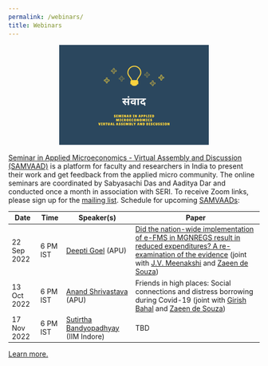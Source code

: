 ```yaml
---
permalink: /webinars/
title: Webinars
---
```


<p align="center">
  <img width="300" height="200" src="/assets/images/samvaad_600x400.png">
</p>

[Seminar in Applied Microeconomics - Virtual Assembly and Discussion (SAMVAAD)](/samvaad) is a platform for faculty and researchers in India to present their work and get feedback from the applied micro community. The online seminars are coordinated by Sabyasachi Das and Aaditya Dar and conducted once a month in association with SERI. To receive Zoom links, please sign up for the [mailing list](https://forms.gle/JsXhRoNskxuKQuk59). Schedule for upcoming [SAMVAADs](/samvaad):

| Date | Time |  Speaker(s) | Paper |
| ---- | ---- |  ------- | ----- | 
22 Sep 2022 | 6 PM IST | [Deepti Goel](https://azimpremjiuniversity.edu.in/SitePages/deepti-goel.aspx) (APU) | [Did the nation-wide implementation of e-FMS in MGNREGS result in reduced expenditures? A re-examination of the evidence](https://ideas.repec.org/p/zbw/glodps/1146.html) (joint with [J.V. Meenakshi](http://econdse.org/meena/) and [Zaeen de Souza](https://github.com/zaeendesouza))
13 Oct 2022 | 6 PM IST | [Anand Shrivastava](https://sites.google.com/site/anandshrivastava1984/home) (APU) | Friends in high places: Social connections and distress borrowing during Covid-19 (joint with [Girish Bahal](https://www.girishbahal.com/) and [Zaeen de Souza](https://github.com/zaeendesouza))
17 Nov 2022 | 6 PM IST | [Sutirtha Bandyopadhyay](https://www.sutirthab.org/) (IIM  Indore) | TBD

[Learn more.](/samvaad)